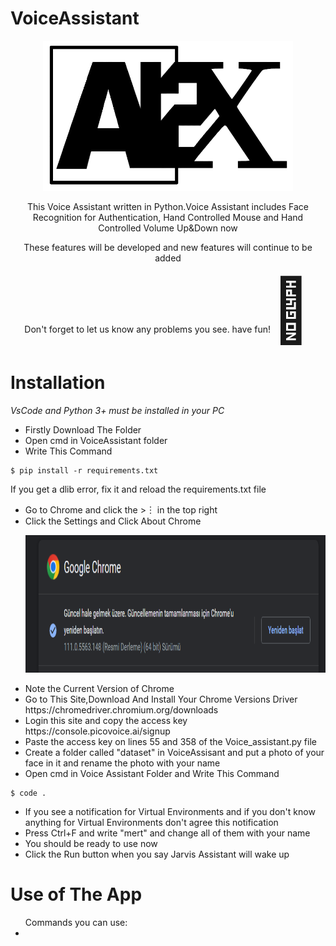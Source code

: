 # VoiceAssistant

<p align="center"><img src="https://github.com/Mertalmali4/VoiceAssistant/blob/master/icon/AI2X.png" width="400" height="240"></p>

<div align="center">

<a>This Voice Assistant written in Python.Voice Assistant includes Face Recognition for Authentication, Hand Controlled Mouse and Hand Controlled Volume Up&Down now</a>

<a>These features will be developed and new features will continue to be added</a>

<a>Don't forget to let us know any problems you see. have fun!</a><span style='font-size:100px;'>&#127773;</span>
</div>

# Installation
  
  *VsCode and Python 3+ must be installed in your PC*
  <ul>
  <li>Firstly Download The Folder</li>
  <li>Open cmd in VoiceAssistant folder</li>
  <li>Write This Command</li>
  </ul>

```shell
$ pip install -r requirements.txt
```

If you get a dlib error, fix it and reload the requirements.txt file

  <ul>
  <li>Go to Chrome and click the >︙ in the top right</li>
  <li>Click the Settings and Click About Chrome</li>
  <p align="left"><img src="https://github.com/Mertalmali4/VoiceAssistant/blob/master/icon/chrome_version.png" width="800" height="220"></p>
  <li>Note the Current Version of Chrome</li>
  <li>Go to This Site,Download And Install Your Chrome Versions Driver https://chromedriver.chromium.org/downloads</li>
  <li>Login this site and copy the access key https://console.picovoice.ai/signup</li>
  <li>Paste the access key on lines 55 and 358 of the Voice_assistant.py file</li>
  <li>Create a folder called "dataset" in VoiceAssisant and put a photo of your face in it and rename the photo with your name </li>
  
  <li>Open cmd in Voice Assistant Folder and Write This Command</li>
  </ul>
  
  
  
  
  
```shell
$ code .
```
  <ul>
  <li>If you see a notification for Virtual Environments and if you don't know anything for Virtual Environments don't agree this notification</li>
  <li>Press Ctrl+F and write "mert" and change all of them with your name</li>
  
  <li>You should be ready to use now</li>
  <li>Click the Run button when you say Jarvis Assistant will wake up</li>
  </ul>
  
  
 # Use of The App
  
  <ul>Commands you can use:
  <li>
  
  
  
  
